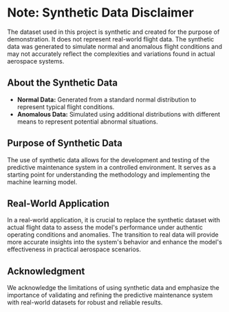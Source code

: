 # Note: Synthetic Data Disclaimer

The dataset used in this project is synthetic and created for the purpose of demonstration. It does not represent real-world flight data. The synthetic data was generated to simulate normal and anomalous flight conditions and may not accurately reflect the complexities and variations found in actual aerospace systems.

## About the Synthetic Data

- **Normal Data:** Generated from a standard normal distribution to represent typical flight conditions.
- **Anomalous Data:** Simulated using additional distributions with different means to represent potential abnormal situations.

## Purpose of Synthetic Data

The use of synthetic data allows for the development and testing of the predictive maintenance system in a controlled environment. It serves as a starting point for understanding the methodology and implementing the machine learning model.

## Real-World Application

In a real-world application, it is crucial to replace the synthetic dataset with actual flight data to assess the model's performance under authentic operating conditions and anomalies. The transition to real data will provide more accurate insights into the system's behavior and enhance the model's effectiveness in practical aerospace scenarios.

## Acknowledgment

We acknowledge the limitations of using synthetic data and emphasize the importance of validating and refining the predictive maintenance system with real-world datasets for robust and reliable results.

